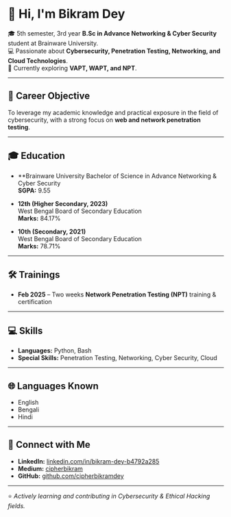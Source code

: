 # 👋 Hi, I'm Bikram Dey  

🎓 5th semester, 3rd year **B.Sc in Advance Networking & Cyber Security** student at Brainware University.  
💻 Passionate about **Cybersecurity, Penetration Testing, Networking, and Cloud Technologies**.  
📌 Currently exploring **VAPT, WAPT, and NPT**.  

---

## 📄 Career Objective  
To leverage my academic knowledge and practical exposure in the field of cybersecurity, with a strong focus on **web and network penetration testing**.  

---

## 🎓 Education  
- **Brainware University 
  Bachelor of Science in Advance Networking & Cyber Security  
  **SGPA:**  9.55

- **12th (Higher Secondary, 2023)**  
  West Bengal Board of Secondary Education  
  **Marks:** 84.17%  

- **10th (Secondary, 2021)**  
  West Bengal Board of Secondary Education  
  **Marks:** 78.71%  

---

## 🛠 Trainings  
- **Feb 2025** – Two weeks **Network Penetration Testing (NPT)** training & certification  

---

## 💻 Skills  
- **Languages:** Python, Bash  
- **Special Skills:** Penetration Testing, Networking, Cyber Security, Cloud  

---

## 🌐 Languages Known  
- English  
- Bengali  
- Hindi  

---

## 🔗 Connect with Me  
- **LinkedIn:** [linkedin.com/in/bikram-dey-b4792a285](https://www.linkedin.com/in/bikram-dey-b4792a285/)  
- **Medium:** [cipherbikram](https://medium.com/@cipherbikram)  
- **GitHub:** [github.com/cipherbikramdey](https://github.com/cipherbikramdey)  

---

⭐️ *Actively learning and contributing in Cybersecurity & Ethical Hacking fields.*
